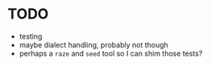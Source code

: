 # TODO
* testing
* maybe dialect handling, probably not though
* perhaps a `raze` and `seed` tool so I can shim those tests?
